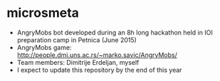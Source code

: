 # microsmeta
- AngryMobs bot developed during an 8h long hackathon held in IOI preparation camp in Petnica (June 2015)
- AngryMobs game: http://people.dmi.uns.ac.rs/~marko.savic/AngryMobs/
- Team members: Dimitrije Erdeljan, myself
- I expect to update this repository by the end of this year
